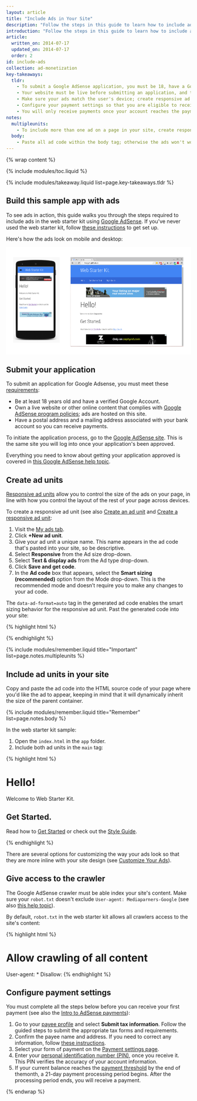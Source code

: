 ```yaml
---
layout: article
title: "Include Ads in Your Site"
description: "Follow the steps in this guide to learn how to include ads in your site. Submit an application, create ad units and place them in your site, and get paid."
introduction: "Follow the steps in this guide to learn how to include ads in your site. Submit an application, create ad units and place them in your site, and get paid."
article:
  written_on: 2014-07-17
  updated_on: 2014-07-17
  order: 2
id: include-ads
collection: ad-monetization
key-takeaways:
  tldr: 
    - To submit a Google AdSense application, you must be 18, have a Google Account, and address.
    - Your website must be live before submitting an application, and the website content must comply with Adsense policies.
    - Make sure your ads match the user's device; create responsive ad units.
    - Configure your payment settings so that you are eligible to receive payments.
    - You will only receive payments once your account reaches the payment threshold.
notes:
  multipleunits:
    - To include more than one ad on a page in your site, create responsive ad units for each ad.
  body:
    - Paste all ad code within the body tag; otherwise the ads won't work.
---
```


{% wrap content %}
<style type="text/css">
  img.center {
    display: block;
    margin-left: auto;
    margin-right: auto;
  }
</style>

{% include modules/toc.liquid %}

{% include modules/takeaway.liquid list=page.key-takeaways.tldr %}

## Build this sample app with ads

To see ads in action,
this guide walks you through the steps required to include ads
in the web starter kit using
[Google AdSense]({{site.baseurl}}/monetization/ad-monetization/how-ads-work.html#available-platforms).
If you've never used the web starter kit,
follow [these instructions]({{site.baseurl}}/tools/setup/setup_kit.html)
to get set up.

Here's how the ads look on mobile and desktop:

<img src="images/ads_sample.png" class="center" alt="Sample website with ads on desktop and mobile">

## Submit your application

To submit an application for Google Adsense,
you must meet these
[requirements](https://support.google.com/adsense/answer/9724?hl=en&ref_topic=1319756):

* Be at least 18 years old and have a verified Google Account.
* Own a live website or other online content that complies with
[Google AdSense program policies](https://support.google.com/adsense/answer/48182);
ads are hosted on this site.
* Have a postal address and a mailing address associated with your bank account
so you can receive payments.

To initiate the application process,
go to the [Google AdSense site](www.google.com/adsense).
This is the same site you will log into once your application's been approved.

Everything you need to know about getting your application approved
is covered in [this Google AdSense help topic](https://support.google.com/adsense/answer/75109?hl=en&ref_topic=1319758). 

## Create ad units

[Responsive ad units](https://support.google.com/adsense/answer/3213689?hl=en&ref_topic=3641113)
allow you to control the size of the ads on your page,
in line with how you control the layout of the rest of your page across devices.

To create a responsive ad unit
(see also [Create an ad unit](https://support.google.com/adsense/answer/6002575?rd=1()) and
[Create a responsive ad unit](https://support.google.com/adsense/answer/3543893?hl=en&ref_topic=3641113):

1. Visit the [My ads tab](https://www.google.com/adsense/app#myads-springboard).
2. Click <strong>+New ad unit</strong>.
3. Give your ad unit a unique name. This name appears in the ad code that's pasted into your site,
so be descriptive.
4. Select <strong>Responsive</strong> from the Ad size drop-down.
5. Select <strong>Text & display ads</strong> from the Ad type drop-down.
6. Click <strong>Save and get code</strong>.
7. In the <strong>Ad code</strong> box that appears,
select the <strong>Smart sizing (recommended)</strong> option from the Mode drop-down. This is the recommended mode and doesn’t require you to make any changes to your ad code.

The `data-ad-format=auto` tag in the generated ad code enables
the smart sizing behavior for the responsive ad unit.
Past the generated code into your site:

{% highlight html %}
<script async src="//pagead2.googlesyndication.com/pagead/js/adsbygoogle.js"></script>
<!-- Top ad in web starter kit sample -->
<ins class="adsbygoogle"
     style="display:block"
     data-ad-client="ca-pub-5163983549070020"
     data-ad-slot="1452382795"
     data-ad-format="auto"></ins>
<script>
(adsbygoogle = window.adsbygoogle || []).push({});
</script>
{% endhighlight %}

{% include modules/remember.liquid title="Important" list=page.notes.multipleunits %}

## Include ad units in your site

Copy and paste the ad code into the HTML source code of your page
where you'd like the ad to appear,
keeping in mind that it will dynamically inherit the size
of the parent container.

{% include modules/remember.liquid title="Remember" list=page.notes.body %}

In the web starter kit sample:

1. Open the `index.html` in the `app` folder.
2. Include both ad units in the `main` tag:

{% highlight html %}
<main>
  <div>
	<script async src="//pagead2.googlesyndication.com/pagead/js/adsbygoogle.js"></script>
	<!-- Top ad in web starter kit sample -->
	<ins class="adsbygoogle"
	     style="display:block"
	     data-ad-client="ca-pub-5163983549070020"
	     data-ad-slot="1452382795"
	     data-ad-format="auto"></ins>
	<script>
	(adsbygoogle = window.adsbygoogle || []).push({});
	</script>
  </div>
  <h1 id="hello">Hello!</h1>
  <p>Welcome to Web Starter Kit.</p>
  <h2 id="get-started">Get Started.</h2>
  <p>Read how to <a href="http://developers.google.com/web/starter-kit">Get Started</a> or check out the <a href="styleguide/index.html">Style Guide</a>.
  </p>
  <div>
    <script async src="//pagead2.googlesyndication.com/pagead/js/adsbygoogle.js"></script>
    <!-- Bottom ad in web starter kit sample -->
    <ins class="adsbygoogle"
         style="display:block"
         data-ad-client="ca-pub-5163983549070020"
         data-ad-slot="1901537998"
         data-ad-format="auto"></ins>
    <script>
    (adsbygoogle = window.adsbygoogle || []).push({});
    </script>
  </div>
</main>
{% endhighlight %}

There are several options for customizing the way your ads look so that they are more inline with your site design (see [Customize Your Ads]({{site.baseurl}}/monetization/ad-monetization/customize-ads.html)).

## Give access to the crawler

The Google AdSense crawler must be able index your site's content.
Make sure your `robot.txt` doesn't exclude `User-agent: Mediaparners-Google`
(see also [this help topic](https://support.google.com/adsense/answer/10532?hl=en)).

By default, `robot.txt` in the web starter kit allows all crawlers
access to the site's content:

{% highlight html %}
# Allow crawling of all content
User-agent: *
Disallow:
{% endhighlight %}

## Configure payment settings

You must complete all the steps below before you can receive your first payment
(see also the [Intro to AdSense payments](https://support.google.com/adsense/answer/1709858?hl=en&ref_topic=1727160)):

1. Go to your [payee profile](https://www.google.com/adsense/app#payments3/h=BILLING_PROFILE) and select <strong>Submit tax information</strong>. Follow the guided steps to submit the appropriate tax forms and requirements. 
2. Confirm the payee name and address. If you need to correct any information, follow [these instructions](https://support.google.com/adsense/answer/2498454?ctx=billing&rd=1).
3. Select your form of payment on the [Payment settings page](https://www.google.com/adsense/app#payments3/h=ACCOUNT_SETTINGS).
4. Enter your [personal identification number (PIN)](https://support.google.com/adsense/answer/157667), once you receive it. This PIN verifies the accuracy of your account information.
5. If your current balance reaches the [payment threshold](https://support.google.com/adsense/answer/1709871#p) by the end of themonth, a 21-day payment processing period begins. After the processing period ends, you will receive a payment. 

{% endwrap %}